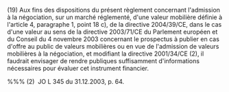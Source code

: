 (19) Aux fins des dispositions du présent règlement concernant l'admission à la négociation, sur un marché réglementé, d'une valeur mobilière définie à l'article 4, paragraphe 1, point 18 c), de la directive 2004/39/CE, dans le cas d'une valeur au sens de la directive 2003/71/CE du Parlement européen et du Conseil du 4 novembre 2003 concernant le prospectus à publier en cas d'offre au public de valeurs mobilières ou en vue de l'admission de valeurs mobilières à la négociation, et modifiant la directive 2001/34/CE (2), il faudrait envisager de rendre publiques suffisamment d'informations nécessaires pour évaluer cet instrument financier.

%%% (2)  JO L 345 du 31.12.2003, p. 64.